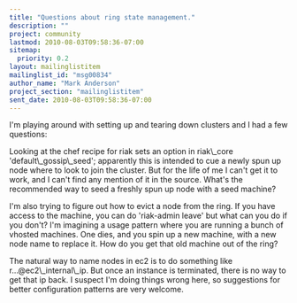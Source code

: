 ```yaml
---
title: "Questions about ring state management."
description: ""
project: community
lastmod: 2010-08-03T09:58:36-07:00
sitemap:
  priority: 0.2
layout: mailinglistitem
mailinglist_id: "msg00834"
author_name: "Mark Anderson"
project_section: "mailinglistitem"
sent_date: 2010-08-03T09:58:36-07:00
---
```



I'm playing around with setting up and tearing down clusters and I had
a few questions:

Looking at the chef recipe for riak sets an option in riak\\_core
'default\\_gossip\\_seed'; apparently this is intended to cue a newly spun
up node where to look to join the cluster. But for the life of me I
can't get it to work, and I can't find any mention of it in the
source.
What's the recommended way to seed a freshly spun up node with a seed machine?

I'm also trying to figure out how to evict a node from the ring. If
you have access to the machine, you can do 'riak-admin leave' but what
can you do if you don't? I'm imagining a usage pattern where you are
running a bunch of vhosted machines. One dies, and you spin up a new
machine, with a new node name to replace it. How do you get that old
machine out of the ring?

The natural way to name nodes in ec2 is to do something like
r...@ec2\\_internal\\_ip. But once an instance is terminated, there is no
way to get that ip back. I suspect I'm doing things wrong here, so
suggestions for better configuration patterns are very welcome.

